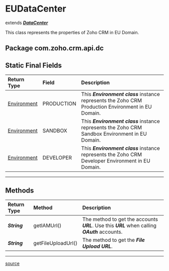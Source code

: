 # EUDataCenter

extends ***[DataCenter](DataCenter.md#datacenter)***

This class represents the properties of Zoho CRM in EU Domain.

## Package com.zoho.crm.api.dc

## Static Final Fields

| Return Type                             | Field      | Description                                                                                        |
| :-------------------------------------- | :--------- | :------------------------------------------------------------------------------------------------- |
| [Environment](DataCenter.md#environment)| PRODUCTION | This ***Environment class*** instance represents the Zoho CRM Production Environment in EU Domain. |
| [Environment](DataCenter.md#environment)| SANDBOX    | This ***Environment class*** instance represents the Zoho CRM Sandbox Environment in EU Domain.    |
| [Environment](DataCenter.md#environment)| DEVELOPER  | This ***Environment class*** instance represents the Zoho CRM Developer Environment in EU Domain.  |
----

## Methods

| Return Type      | Method             | Description                               |
| :--------------- | :----------------- | :---------------------------------------- |
| ***String***     | getIAMUrl()        | The method to get the accounts ***URL***. Use this ***URL*** when calling ***OAuth*** accounts. |
| ***String***     | getFileUploadUrl() | The method to get the ***File Upload URL***. |
----

[source](../../src/main/java/com/zoho/crm/api/dc/EUDataCenter.java)
